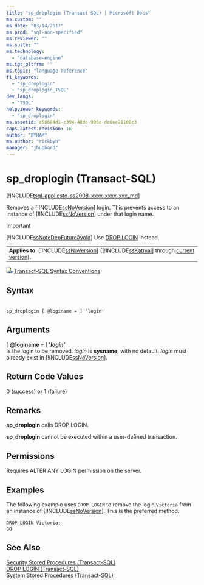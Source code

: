 ```yaml
---
title: "sp_droplogin (Transact-SQL) | Microsoft Docs"
ms.custom: ""
ms.date: "03/14/2017"
ms.prod: "sql-non-specified"
ms.reviewer: ""
ms.suite: ""
ms.technology: 
  - "database-engine"
ms.tgt_pltfrm: ""
ms.topic: "language-reference"
f1_keywords: 
  - "sp_droplogin"
  - "sp_droplogin_TSQL"
dev_langs: 
  - "TSQL"
helpviewer_keywords: 
  - "sp_droplogin"
ms.assetid: e58684d1-c394-48de-906e-da6ee91100c3
caps.latest.revision: 16
author: "BYHAM"
ms.author: "rickbyh"
manager: "jhubbard"
---
```

# sp_droplogin (Transact-SQL)
[!INCLUDE[tsql-appliesto-ss2008-xxxx-xxxx-xxx_md](../../includes/tsql-appliesto-ss2008-xxxx-xxxx-xxx-md.md)]

  Removes a [!INCLUDE[ssNoVersion](../../includes/ssnoversion-md.md)] login. This prevents access to an instance of [!INCLUDE[ssNoVersion](../../includes/ssnoversion-md.md)] under that login name.  
  
> [!IMPORTANT]  
>  [!INCLUDE[ssNoteDepFutureAvoid](../../includes/ssnotedepfutureavoid-md.md)] Use [DROP LOGIN](../../t-sql/statements/drop-login-transact-sql.md) instead.  
  
||  
|-|  
|**Applies to**: [!INCLUDE[ssNoVersion](../../includes/ssnoversion-md.md)] ([!INCLUDE[ssKatmai](../../includes/sskatmai-md.md)] through [current version](http://go.microsoft.com/fwlink/p/?LinkId=299658)).|  
  
 ![Topic link icon](../../database-engine/configure-windows/media/topic-link.gif "Topic link icon") [Transact-SQL Syntax Conventions](../../t-sql/language-elements/transact-sql-syntax-conventions-transact-sql.md)  
  
## Syntax  
  
```  
  
sp_droplogin [ @loginame = ] 'login'  
```  
  
## Arguments  
 [ **@loginame =** ] **'***login***'**  
 Is the login to be removed. *login* is **sysname**, with no default. *login* must already exist in [!INCLUDE[ssNoVersion](../../includes/ssnoversion-md.md)].  
  
## Return Code Values  
 0 (success) or 1 (failure)  
  
## Remarks  
 **sp_droplogin** calls DROP LOGIN.  
  
 **sp_droplogin** cannot be executed within a user-defined transaction.  
  
## Permissions  
 Requires ALTER ANY LOGIN permission on the server.  
  
## Examples  
 The following example uses `DROP LOGIN` to remove the login `Victoria` from an instance of [!INCLUDE[ssNoVersion](../../includes/ssnoversion-md.md)]. This is the preferred method.  
  
```  
DROP LOGIN Victoria;  
GO  
```  
  
## See Also  
 [Security Stored Procedures &#40;Transact-SQL&#41;](../../relational-databases/system-stored-procedures/security-stored-procedures-transact-sql.md)   
 [DROP LOGIN &#40;Transact-SQL&#41;](../../t-sql/statements/drop-login-transact-sql.md)   
 [System Stored Procedures &#40;Transact-SQL&#41;](../../relational-databases/system-stored-procedures/system-stored-procedures-transact-sql.md)  
  
  